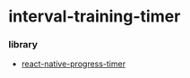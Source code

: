 # interval-training-timer


### library 

* [react-native-progress-timer](https://www.npmjs.com/package/react-native-progress-timer)


